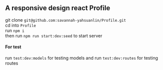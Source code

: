 ## A responsive design react Profile 

git clone `git@github.com:savannah-yahsuanlin/Profile.git` <br />
cd into `Profile`  <br />
run `npm i`  <br />
then run `npm run start:dev:seed` to start server <br />
#### For test
run `test:dev:models` for testing models and run `test:dev:routes` for testing routes 


